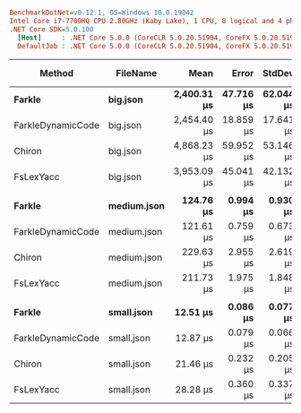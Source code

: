 ``` ini

BenchmarkDotNet=v0.12.1, OS=Windows 10.0.19042
Intel Core i7-7700HQ CPU 2.80GHz (Kaby Lake), 1 CPU, 8 logical and 4 physical cores
.NET Core SDK=5.0.100
  [Host]     : .NET Core 5.0.0 (CoreCLR 5.0.20.51904, CoreFX 5.0.20.51904), X64 RyuJIT DEBUG
  DefaultJob : .NET Core 5.0.0 (CoreCLR 5.0.20.51904, CoreFX 5.0.20.51904), X64 RyuJIT


```
|            Method |    FileName |        Mean |     Error |    StdDev | Ratio | RatioSD | Rank |    Gen 0 |    Gen 1 | Gen 2 |  Allocated |
|------------------ |------------ |------------:|----------:|----------:|------:|--------:|-----:|---------:|---------:|------:|-----------:|
|            **Farkle** |    **big.json** | **2,400.31 μs** | **47.716 μs** | **62.044 μs** |  **0.49** |    **0.02** |    **1** | **328.1250** | **164.0625** |     **-** | **1871.89 KB** |
| FarkleDynamicCode |    big.json | 2,454.40 μs | 18.859 μs | 17.641 μs |  0.50 |    0.01 |    2 | 324.2188 | 160.1563 |     - | 1871.89 KB |
|            Chiron |    big.json | 4,868.23 μs | 59.952 μs | 53.146 μs |  1.00 |    0.00 |    4 | 632.8125 | 312.5000 |     - | 3644.54 KB |
|         FsLexYacc |    big.json | 3,953.09 μs | 45.041 μs | 42.132 μs |  0.81 |    0.01 |    3 | 257.8125 | 125.0000 |     - | 1558.28 KB |
|                   |             |             |           |           |       |         |      |          |          |       |            |
|            **Farkle** | **medium.json** |   **124.76 μs** |  **0.994 μs** |  **0.930 μs** |  **0.54** |    **0.01** |    **2** |  **34.6680** |        **-** |     **-** |  **106.45 KB** |
| FarkleDynamicCode | medium.json |   121.61 μs |  0.759 μs |  0.673 μs |  0.53 |    0.01 |    1 |  34.6680 |        - |     - |  106.45 KB |
|            Chiron | medium.json |   229.63 μs |  2.955 μs |  2.619 μs |  1.00 |    0.00 |    4 |  66.1621 |        - |     - |  203.23 KB |
|         FsLexYacc | medium.json |   211.73 μs |  1.975 μs |  1.848 μs |  0.92 |    0.01 |    3 |  60.7910 |  17.3340 |     - |  200.96 KB |
|                   |             |             |           |           |       |         |      |          |          |       |            |
|            **Farkle** |  **small.json** |    **12.51 μs** |  **0.086 μs** |  **0.077 μs** |  **0.58** |    **0.01** |    **1** |   **5.0507** |        **-** |     **-** |   **15.52 KB** |
| FarkleDynamicCode |  small.json |    12.87 μs |  0.079 μs |  0.066 μs |  0.60 |    0.01 |    2 |   5.0507 |        - |     - |   15.52 KB |
|            Chiron |  small.json |    21.46 μs |  0.232 μs |  0.205 μs |  1.00 |    0.00 |    3 |   4.8218 |        - |     - |   14.86 KB |
|         FsLexYacc |  small.json |    28.28 μs |  0.360 μs |  0.337 μs |  1.32 |    0.02 |    4 |  39.9780 |        - |     - |  123.71 KB |
